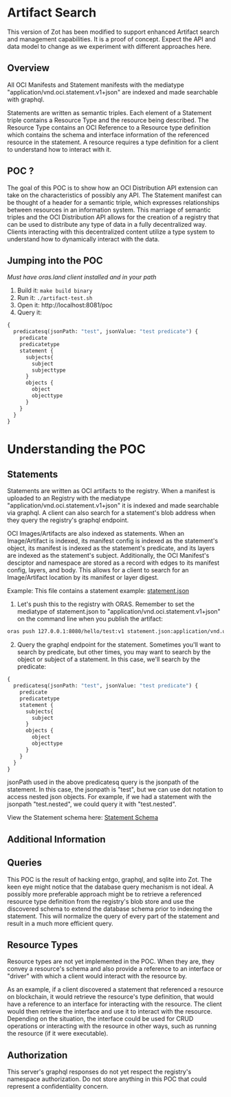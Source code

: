 # Artifact Search

This version of Zot has been modified to support enhanced Artifact search and management capabilities. It is a proof of concept. Expect the API and data model to change as we experiment with different approaches here. 

## Overview

All OCI Manifests and Statement manifests with the mediatype "application/vnd.oci.statement.v1+json" are indexed and made searchable with graphql.

Statements are written as semantic triples. Each element of a Statement triple contains a Resource Type and the resource being described. The Resource Type contains an OCI Reference to a Resource type definition which contains the schema and interface information of the referenced resource in the statement. A resource requires a type definition for a client to understand how to interact with it. 

## POC ?
The goal of this POC is to show how an OCI Distribution API extension can take on the characteristics of possibly any API. The Statement manifest can be thought of a header for a semantic triple, which expresses relationships between resources in an information system. This marriage of semantic triples and the OCI Distribution API allows for the creation of a registry that can be used to distribute any type of data in a fully decentralized way. Clients interacting with this decentralized content utilize a type system to understand how to dynamically interact with the data.

## Jumping into the POC
*Must have oras.land client installed and in your path*
1. Build it: `make build binary`
2. Run it: `./artifact-test.sh`
3. Open it: http://localhost:8081/poc
4. Query it:
```graphql
{
  predicatesq(jsonPath: "test", jsonValue: "test predicate") {
    predicate
    predicatetype
    statement {
      subjects{
        subject
        subjecttype
      }
      objects {
        object
        objecttype
      }
    }
  }
}
```
# Understanding the POC
## Statements
Statements are written as OCI artifacts to the registry. When a manifest is uploaded to an Registry with the mediatype "application/vnd.oci.statement.v1+json" it is indexed and made searchable via graphql. A client can also search for a statement's blob address when they query the registry's graphql endpoint.

OCI Images/Artifacts are also indexed as statements. When an Image/Artifact is indexed, its manifest config is indexed as the statement's object, its manifest is indexed as the statement's predicate, and its layers are indexed as the statement's subject. Additionally, the OCI Manifest's desciptor and namespace are stored as a record with edges to its manifest config, layers, and body. This allows for a client to search for an Image/Artifact location by its manifest or layer digest.

Example:
This file contains a statement example: [statement.json](./statement.json)

1. Let's push this to the registry with ORAS. Remember to set the mediatype of statement.json to "application/vnd.oci.statement.v1+json" on the command line when you publish the artifact:
```bash
oras push 127.0.0.1:8080/hello/test:v1 statement.json:application/vnd.uor.statement.v1+json --plain-http --verbose
```
2. Query the graphql endpoint for the statement. Sometimes you'll want to search by predicate, but other times, you may want to search by the object or subject of a statement. In this case, we'll search by the predicate:
```graphql
{
  predicatesq(jsonPath: "test", jsonValue: "test predicate") {
    predicate
    predicatetype
    statement {
      subjects{
        subject
      }
      objects {
        object
        objecttype
      }
    }
  }
}
```
jsonPath used in the above predicatesq query is the jsonpath of the statement. In this case, the jsonpath is "test", but we can use dot notation to access nested json objects. For example, if we had a statement with the jsonpath "test.nested", we could query it with "test.nested".

View the Statement schema here: [Statement Schema](./pkg/search/schema/statement_index.go)

## Additional Information
## Queries
This POC is the result of hacking entgo, graphql, and sqlite into Zot. The keen eye might notice that the database query mechanism is not ideal. A possibly more preferable approach might be to retrieve a referenced resource type definition from the registry's blob store and use the discovered schema to extend the database schema prior to indexing the statement. This will normalize the query of every part of the statement and result in a much more efficient query.

## Resource Types

Resource types are not yet implemented in the POC. When they are, they convey a resource's schema and also provide a reference to an interface or "driver" with which a client would interact with the resource by. 

As an example, if a client discovered a statement that referenced a resource on blockchain, it would retrieve the resource's type definition, that would have a reference to an interface for interacting with the resource. The client would then retrieve the interface and use it to interact with the resource. Depending on the situation, the interface could be used for CRUD operations or interacting with the resource in other ways, such as running the resource (if it were executable).

## Authorization
This server's graphql responses do not yet respect the registry's namespace authorization. Do not store anything in this POC that could represent a confidentiality concern.
